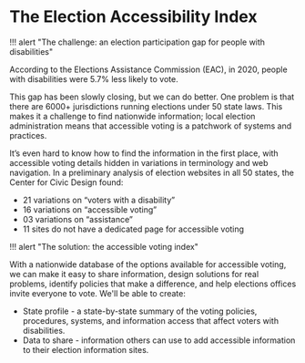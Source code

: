 # The Election Accessibility Index

!!! alert "The challenge: an election participation gap for people with disabilities"

According to the Elections Assistance Commission (EAC), in 2020, people with disabilities were 5.7% less likely to vote.

This gap has been slowly closing, but we can do better. One problem is that there are 6000+ jurisdictions running elections under 50 state laws. This makes it a challenge to find nationwide information; local election administration means that accessible voting is a patchwork of systems and practices.

It’s even hard to know how to find the information in the first place, with accessible voting details hidden in variations in terminology and web navigation. In a preliminary analysis of election websites in all 50 states, the Center for Civic Design found:

* 21 variations on “voters with a disability”
* 16 variations on “accessible voting”
* 03 variations on  “assistance”
* 11 sites do not have a dedicated page for accessible voting

!!! alert "The solution: the accessible voting index"

With a nationwide database of the options available for accessible voting, we can make it easy to share information, design solutions for real problems, identify policies that make a difference, and help elections offices invite everyone to vote. We'll be able to create:

* State profile - a state-by-state summary of the voting policies, procedures, systems, and information access that affect voters with disabilities.
* Data to share - information others can use to add accessible information to their election information sites.
